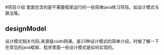 #项目介绍
里面包含的是不需要框架运行的一些简单java练习项目。如设计模式与算法等。
## designModel
设计模式相关代码,来源是csdn网课。是23种设计模式的简单介绍，时候了解一下在常见的java框架、程序里面一些设计模式是如何实现的。

